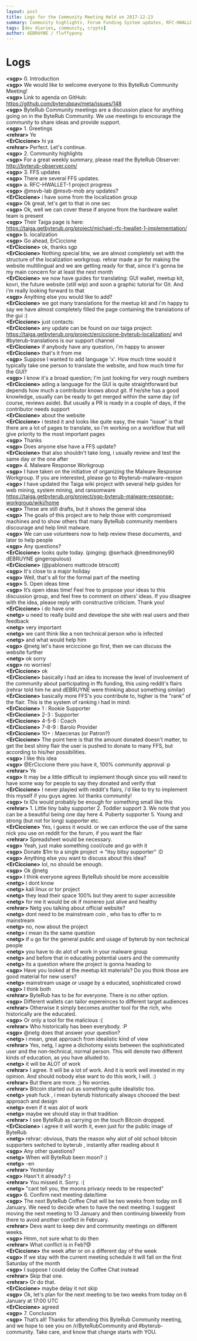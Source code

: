 ```yaml
---
layout: post
title: Logs for the Community Meeting Held on 2017-12-23
summary: Community highlights, Forum Funding System updates, RFC-HWALLET-1, Malware Response Workgroup, Forum Funding System donor flairs, and miscellaneous
tags: [dev diaries, community, crypto]
author: dEBRUYNE / fluffypony
---
```


# Logs  

**\<sgp>** 0. Introduction  
**\<sgp>** We would like to welcome everyone to this ByteRub Community Meeting!  
**\<sgp>** Link to agenda on GitHub: https://github.com/byterubpay/meta/issues/148  
**\<sgp>** ByteRub Community meetings are a discussion place for anything going on in the ByteRub Community. We use meetings to encourage the community to share ideas and provide support.  
**\<sgp>** 1. Greetings  
**\<rehrar>** Ye  
**\<ErCiccione>** hi ya  
**\<rehrar>** Perfect. Let's continue.  
**\<sgp>** 2. Community highlights  
**\<sgp>** For a great weekly summary, please read the ByteRub Observer: http://byterub-observer.com/  
**\<sgp>** 3. FFS updates  
**\<sgp>** There are several FFS updates.  
**\<sgp>** a. RFC-HWALLET-1 project progress  
**\<sgp>** @msvb-lab @msvb-mob any updates?  
**\<ErCiccione>** i have some from the localization group  
**\<sgp>** Ok great, let's get to that in one sec  
**\<sgp>** Ok, well we can cover these if anyone from the hardware wallet team is present  
**\<sgp>** Their Taiga page is here: https://taiga.getbyterub.org/project/michael-rfc-hwallet-1-implementation/  
**\<sgp>** b. localization  
**\<sgp>** Go ahead, ErCiccione  
**\<ErCiccione>** ok, thanks sgp  
**\<ErCiccione>** Nothing special btw, we are almost completely set with the structure of the localization workgroup. rehrar made a pr for making the website multilingual and we are getting ready for that, since it's gonna be my main concern for at least the next month  
**\<ErCiccione>** we now have guides for translating: GUI wallet, meetup kit, kovri, the future website (still wip) and soon a graphic tutorial for Git. And i'm really looking forward to that  
**\<sgp>** Anything else you would like to add?  
**\<ErCiccione>** we got many translations for the meetup kit and i'm happy to say we have almost completely filled the page containing the translations of the gui :)  
**\<ErCiccione>** just contacts:  
**\<ErCiccione>** any update can be found on our taiga project: https://taiga.getbyterub.org/project/erciccione-byterub-localization/ and #byterub-translations is our support channel  
**\<ErCiccione>** if anybody have any question, i'm happy to answer  
**\<ErCiccione>** that's it from me  
**\<sgp>** Suppose I wanted to add language 'x'. How much time would it typically take one person to translate the website, and how much time for the GUI?  
**\<sgp>** I know it's a broad question; I'm just looking for very rough numbers  
**\<ErCiccione>** ading a language for the GUI is quite straightforward but depends how much a contributor knows about git. If he/she has a good knowledge, usually can be ready to get merged within the same day (of course, reviews aside). But usually a PR is ready in a couple of days, if the contributor needs support  
**\<ErCiccione>** about the website  
**\<ErCiccione>** i tested it and looks like quite easy, the main "issue" is that there are a lot of pages to translate, so i'm working on a workflow that will give priority to the most important pages  
**\<sgp>** Thanks  
**\<sgp>** Does anyone else have a FFS update?  
**\<ErCiccione>** that also shouldn't take long, i usually review and test the same day or the one after  
**\<sgp>** 4. Malware Response Workgroup  
**\<sgp>** I have taken on the initiative of organizing the Malware Response Workgroup. If you are interested, please go to #byterub-malware-respon  
**\<sgp>** I have updated the Taiga wiki project with several help guides for web mining, system mining, and ransomware https://taiga.getbyterub.org/project/sgp-byterub-malware-response-workgroup/wiki/home  
**\<sgp>** These are still drafts, but it shows the general idea  
**\<sgp>** The goals of this project are to help those with compromised machines and to show others that many ByteRub community members discourage and help limit malware.  
**\<sgp>** We can use volunteers now to help review these documents, and later to help people  
**\<sgp>** Any questions?  
**\<ErCiccione>** looks quite today. (pinging: @serhack @needmoney90 dEBRUYNE gingeropulous)  
**\<ErCiccione>** (@pablonero mattcode btrscott)  
**\<sgp>** It's close to a major holiday  
**\<sgp>** Well, that's all for the formal part of the meeting  
**\<sgp>** 5. Open ideas time  
**\<sgp>** It’s open ideas time! Feel free to propose your ideas to this discussion group, and feel free to comment on others’ ideas. If you disagree with the idea, please reply with constructive criticism. Thank you!  
**\<ErCiccione>** i do have one  
**\<netg>** u need to really build and develope the site with real users and their feedback  
**\<netg>** very important  
**\<netg>** we cant think like a non technical person who is infected  
**\<netg>** and what would help him  
**\<sgp>** @netg let's have erciccione go first, then we can discuss the website further  
**\<netg>** ok sorry  
**\<sgp>** no worries!  
**\<ErCiccione>** ok  
**\<ErCiccione>** basically i had an idea to increase the level of involvement of the community about participating in ffs funding, this using reddit's flairs (rehrar told him he and dEBRUYNE were thinking about something similar)  
**\<ErCiccione>** basically more FFS's you contribute to, higher is the "rank" of the flair. This is the system of ranking i had in mind:  
**\<ErCiccione>** 1     : Rookie Supporter  
**\<ErCiccione>** 2-3   : Supporter  
**\<ErCiccione>** 4-5-6 : Coach  
**\<ErCiccione>** 7-8-9 : Barolo Provider  
**\<ErCiccione>** 10+   : Maecenas (or Patron?)  
**\<ErCiccione>** The point here is that the amount donated doesn't matter, to get the best shiny flair the user is pushed to donate to many FFS, but according to his/her possibilities.  
**\<sgp>** I like this idea  
**\<sgp>** @ErCiccione there you have it, 100% community approval :p  
**\<rehrar>** Ye  
**\<sgp>** It may be a little difficult to implement though since you will need to have some way for people to say they donated and verify that  
**\<ErCiccione>** I never playied with reddit's flairs, i'd like to try to implement this myself if you guys agree. lol thanks community!  
**\<sgp>** tx IDs would probably be enough for something small like this  
**\<rehrar>** 1. Little tiny baby supporter 2. Toddler support 3. We note that you can be a beautiful being one day here 4. Puberty supporter 5. Young and strong (but not for long) supporter etc.  
**\<ErCiccione>** Yes, i guess it would. or we can enforce the use of the same nick you use on reddit for the forum, if you want the flair  
**\<rehrar>**  Spreadsheet would be necessary.  
**\<sgp>** Yeah, just make something cool/cute and go with it  
**\<sgp>** Donate $1m to a single project -> "itsy bitsy supporter" :D  
**\<sgp>** Anything else you want to discuss about this idea?  
**\<ErCiccione>** lol, no should be enough.  
**\<sgp>** Ok @netg  
**\<sgp>** I think everyone agrees ByteRub should be more accessible  
**\<netg>** i dont know  
**\<netg>** kali linux or tor project  
**\<netg>** they lead their space 100% but they arent to super accessible  
**\<netg>** for me it would be ok if monereo just alive and healthy  
**\<rehrar>** Netg you talking about official website?  
**\<netg>** dont need to be mainstream coin , who has to offer to m mainstream  
**\<netg>** no, now about the project  
**\<netg>** i mean its the same question  
**\<netg>** if u go for the general public and usage of byterub by non technical people  
**\<netg>** you have to do alot of work in your malware group  
**\<netg>** and before that in educating potential users and the community  
**\<netg>** its a question where the project is gonna heading to  
**\<sgp>** Have you looked at the meetup kit materials? Do you think those are good material for new users?  
**\<netg>** mainstream usage or usage by a educated, sophisticated crowd  
**\<sgp>** I think both  
**\<rehrar>** ByteRub has to be for everyone. There is no other option.  
**\<sgp>** Different wallets can tailor expereinces to different target audiences  
**\<rehrar>** Otherwise it simply becomes another tool for the rich, who historically are the educated.  
**\<sgp>** Or only a tool for the malicious :(  
**\<rehrar>** Who historically has been everybody. :P  
**\<sgp>** \@netg does that answer your question?  
**\<netg>** i mean, great approach from idealistic kind of view  
**\<rehrar>** Yes, netg, I agree a dichotomy exists between the sophisticated user and the non-technical, normal person. This will denote two different kinds of education, as you have alluded to.  
**\<netg>** it will be ALOT of work  
**\<rehrar>** I agree. It will be a lot of work. And it is work well invested in my opinion. And should nobody else want to do this work, I will. :)  
**\<rehrar>** But there are more. ;) No worries.  
**\<rehrar>** Bitcoin started out as something quite idealistic too.  
**\<netg>** yeah fuck , i mean byterub historically always choosed the  best approach and design  
**\<netg>** even if it was alot of work  
**\<netg>** maybe we should stay in that tradition  
**\<rehrar>** I see ByteRub as carrying on the touch Bitcoin dropped.  
**\<ErCiccione>** i agree it will worth it, even just for the public image of ByteRub  
**\<netg>** rehrar: obvious, thats the reason why alot of old school bitcoin supporters switched to byterub , instantly after reading about it  
**\<sgp>** Any other questions?  
**\<netg>** When will ByteRub been moon? :)  
**\<netg>** \-en  
**\<rehrar>** Yesterday  
**\<sgp>** Hasn't it already? :)  
**\<rehrar>** You missed it. Sorry. :(  
**\<netg>** "cant tell you, the moons privacy needs to be respected"  
**\<sgp>** 6. Confirm next meeting date/time  
**\<sgp>** The next ByteRub Coffee Chat will be two weeks from today on 6 January. We need to decide when to have the next meeting. I suggest moving the next meeting to 13 January and then continuing biweekly from there to avoid another conflict in February.  
**\<rehrar>** Devs want to keep dev and community meetings on different weeks.  
**\<sgp>** Hmm, not sure what to do then  
**\<rehrar>** What conflict is in Feb?@  
**\<ErCiccione>** the week after or on a different day of the week  
**\<sgp>** If we stay with the current meeting schedule it will fall on the first Saturday of the month  
**\<sgp>** I suppose I could delay the Coffee Chat instead  
**\<rehrar>** Skip that one.  
**\<rehrar>** Or do that.  
**\<ErCiccione>** maybe delay it not skip  
**\<sgp>** Ok, let's plan for the next meeting to be two weeks from today on 6 January at 17:00 UTC  
**\<ErCiccione>** agreed  
**\<sgp>** 7. Conclusion  
**\<sgp>** That’s all! Thanks for attending this ByteRub Community meeting, and we hope to see you on /r/ByteRubCommunity and #byterub-community. Take care, and know that change starts with YOU.  